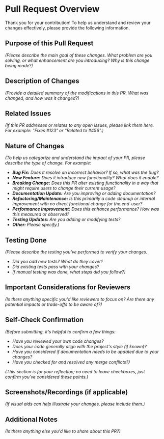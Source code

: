 # Pull Request Overview

Thank you for your contribution! To help us understand and review your changes
effectively, please provide the following information.

## Purpose of this Pull Request

*(Please describe the main goal of these changes. What problem are you solving,
or what enhancement are you introducing? Why is this change being made?)*

## Description of Changes

*(Provide a detailed summary of the modifications in this PR. What was changed,
and how was it changed?)*

## Related Issues

*(If this PR addresses or relates to any open issues, please link them here. For
example: "Fixes #123" or "Related to #456".)*

## Nature of Changes

*(To help us categorize and understand the impact of your PR, please describe
the type of change. For example:*

* ***Bug Fix:*** *Does it resolve an incorrect behavior? If so, what was the
    bug?*
* ***New Feature:*** *Does it introduce new functionality? What does it
    enable?*
* ***Breaking Change:*** *Does this PR alter existing functionality in a way
    that might require users to change their current usage?*
* ***Documentation Update:*** *Are you improving or adding documentation?*
* ***Refactoring/Maintenance:*** *Is this primarily a code cleanup or internal
    improvement with no direct functional change for the end-user?*
* ***Performance Improvement:*** *Does this enhance performance? How was this
    measured or observed?*
* ***Testing Updates:*** *Are you adding or modifying tests?*
* ***Other:*** *Please specify.)*

## Testing Done

*(Please describe the testing you've performed to verify your changes.*

* *Did you add new tests? What do they cover?*
* *Did existing tests pass with your changes?*
* *If manual testing was done, what steps did you follow?)*

## Important Considerations for Reviewers

*(Is there anything specific you'd like reviewers to focus on? Are there any
potential impacts or trade-offs to be aware of?)*

## Self-Check Confirmation

*(Before submitting, it's helpful to confirm a few things:*

* *Have you reviewed your own code changes?*
* *Does your code generally align with the project's style (if known)?*
* *Have you considered if documentation needs to be updated due to your
    changes?*
* *Have you checked for and resolved any merge conflicts?)*

*(This section is for your reflection; no need to leave checkboxes, just confirm
you've considered these points.)*

## Screenshots/Recordings (if applicable)

*(If visual aids can help illustrate your changes, please include them.)*

## Additional Notes

*(Is there anything else you'd like to share about this PR?)*
